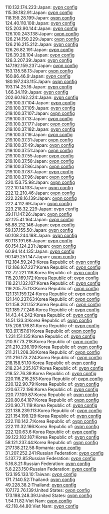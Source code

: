 110.132.174.223:Japan: [ovpn config](vpn/110_132_174_223.ovpn)  
115.38.182.91:Japan: [ovpn config](vpn/115_38_182_91.ovpn)  
118.159.28.199:Japan: [ovpn config](vpn/118_159_28_199.ovpn)  
124.40.110.108:Japan: [ovpn config](vpn/124_40_110_108.ovpn)  
125.203.90.144:Japan: [ovpn config](vpn/125_203_90_144.ovpn)  
126.100.243.138:Japan: [ovpn config](vpn/126_100_243_138.ovpn)  
126.214.150.229:Japan: [ovpn config](vpn/126_214_150_229.ovpn)  
126.216.215.212:Japan: [ovpn config](vpn/126_216_215_212.ovpn)  
126.26.82.191:Japan: [ovpn config](vpn/126_26_82_191.ovpn)  
126.39.28.104:Japan: [ovpn config](vpn/126_39_28_104.ovpn)  
126.3.207.39:Japan: [ovpn config](vpn/126_3_207_39.ovpn)  
147.192.159.237:Japan: [ovpn config](vpn/147_192_159_237.ovpn)  
153.135.58.13:Japan: [ovpn config](vpn/153_135_58_13.ovpn)  
160.86.46.9:Japan: [ovpn config](vpn/160_86_46_9.ovpn)  
180.197.243.115:Japan: [ovpn config](vpn/180_197_243_115.ovpn)  
193.114.25.16:Japan: [ovpn config](vpn/193_114_25_16.ovpn)  
1.66.34.119:Japan: [ovpn config](vpn/1_66_34_119.ovpn)  
202.60.162.224:Japan: [ovpn config](vpn/202_60_162_224.ovpn)  
219.100.37.104:Japan: [ovpn config](vpn/219_100_37_104.ovpn)  
219.100.37.105:Japan: [ovpn config](vpn/219_100_37_105.ovpn)  
219.100.37.107:Japan: [ovpn config](vpn/219_100_37_107.ovpn)  
219.100.37.13:Japan: [ovpn config](vpn/219_100_37_13.ovpn)  
219.100.37.177:Japan: [ovpn config](vpn/219_100_37_177.ovpn)  
219.100.37.182:Japan: [ovpn config](vpn/219_100_37_182.ovpn)  
219.100.37.19:Japan: [ovpn config](vpn/219_100_37_19.ovpn)  
219.100.37.31:Japan: [ovpn config](vpn/219_100_37_31.ovpn)  
219.100.37.49:Japan: [ovpn config](vpn/219_100_37_49.ovpn)  
219.100.37.51:Japan: [ovpn config](vpn/219_100_37_51.ovpn)  
219.100.37.55:Japan: [ovpn config](vpn/219_100_37_55.ovpn)  
219.100.37.58:Japan: [ovpn config](vpn/219_100_37_58.ovpn)  
219.100.37.86:Japan: [ovpn config](vpn/219_100_37_86.ovpn)  
219.100.37.87:Japan: [ovpn config](vpn/219_100_37_87.ovpn)  
219.100.37.96:Japan: [ovpn config](vpn/219_100_37_96.ovpn)  
220.153.75.98:Japan: [ovpn config](vpn/220_153_75_98.ovpn)  
222.10.14.133:Japan: [ovpn config](vpn/222_10_14_133.ovpn)  
222.12.210.46:Japan: [ovpn config](vpn/222_12_210_46.ovpn)  
222.228.16.139:Japan: [ovpn config](vpn/222_228_16_139.ovpn)  
222.4.112.69:Japan: [ovpn config](vpn/222_4_112_69.ovpn)  
223.218.32.229:Japan: [ovpn config](vpn/223_218_32_229.ovpn)  
39.111.147.26:Japan: [ovpn config](vpn/39_111_147_26.ovpn)  
42.125.41.164:Japan: [ovpn config](vpn/42_125_41_164.ovpn)  
58.88.212.146:Japan: [ovpn config](vpn/58_88_212_146.ovpn)  
59.137.155.50:Japan: [ovpn config](vpn/59_137_155_50.ovpn)  
60.108.244.188:Japan: [ovpn config](vpn/60_108_244_188.ovpn)  
60.113.191.66:Japan: [ovpn config](vpn/60_113_191_66.ovpn)  
60.154.124.231:Japan: [ovpn config](vpn/60_154_124_231.ovpn)  
60.94.144.135:Japan: [ovpn config](vpn/60_94_144_135.ovpn)  
90.149.251.147:Japan: [ovpn config](vpn/90_149_251_147.ovpn)  
112.184.59.243:Korea Republic of: [ovpn config](vpn/112_184_59_243.ovpn)  
112.186.167.227:Korea Republic of: [ovpn config](vpn/112_186_167_227.ovpn)  
112.72.221.118:Korea Republic of: [ovpn config](vpn/112_72_221_118.ovpn)  
115.20.169.172:Korea Republic of: [ovpn config](vpn/115_20_169_172.ovpn)  
118.221.132.107:Korea Republic of: [ovpn config](vpn/118_221_132_107.ovpn)  
119.205.75.113:Korea Republic of: [ovpn config](vpn/119_205_75_113.ovpn)  
121.131.159.124:Korea Republic of: [ovpn config](vpn/121_131_159_124.ovpn)  
121.140.237.63:Korea Republic of: [ovpn config](vpn/121_140_237_63.ovpn)  
121.158.201.152:Korea Republic of: [ovpn config](vpn/121_158_201_152.ovpn)  
121.189.77.248:Korea Republic of: [ovpn config](vpn/121_189_77_248.ovpn)  
14.43.44.242:Korea Republic of: [ovpn config](vpn/14_43_44_242.ovpn)  
14.51.133.3:Korea Republic of: [ovpn config](vpn/14_51_133_3.ovpn)  
175.208.176.81:Korea Republic of: [ovpn config](vpn/175_208_176_81.ovpn)  
183.97.157.61:Korea Republic of: [ovpn config](vpn/183_97_157_61.ovpn)  
1.231.151.135:Korea Republic of: [ovpn config](vpn/1_231_151_135.ovpn)  
210.97.73.218:Korea Republic of: [ovpn config](vpn/210_97_73_218.ovpn)  
211.210.236.199:Korea Republic of: [ovpn config](vpn/211_210_236_199.ovpn)  
211.211.208.38:Korea Republic of: [ovpn config](vpn/211_211_208_38.ovpn)  
211.216.173.224:Korea Republic of: [ovpn config](vpn/211_216_173_224.ovpn)  
218.158.51.10:Korea Republic of: [ovpn config](vpn/218_158_51_10.ovpn)  
218.234.235.167:Korea Republic of: [ovpn config](vpn/218_234_235_167.ovpn)  
218.52.76.39:Korea Republic of: [ovpn config](vpn/218_52_76_39.ovpn)  
220.116.216.253:Korea Republic of: [ovpn config](vpn/220_116_216_253.ovpn)  
220.122.90.79:Korea Republic of: [ovpn config](vpn/220_122_90_79.ovpn)  
220.67.72.196:Korea Republic of: [ovpn config](vpn/220_67_72_196.ovpn)  
220.77.109.87:Korea Republic of: [ovpn config](vpn/220_77_109_87.ovpn)  
220.80.64.187:Korea Republic of: [ovpn config](vpn/220_80_64_187.ovpn)  
220.90.71.119:Korea Republic of: [ovpn config](vpn/220_90_71_119.ovpn)  
221.138.239.113:Korea Republic of: [ovpn config](vpn/221_138_239_113.ovpn)  
221.154.199.129:Korea Republic of: [ovpn config](vpn/221_154_199_129.ovpn)  
222.110.142.7:Korea Republic of: [ovpn config](vpn/222_110_142_7.ovpn)  
222.111.32.166:Korea Republic of: [ovpn config](vpn/222_111_32_166.ovpn)  
222.120.63.6:Korea Republic of: [ovpn config](vpn/222_120_63_6.ovpn)  
39.122.182.187:Korea Republic of: [ovpn config](vpn/39_122_182_187.ovpn)  
58.121.237.44:Korea Republic of: [ovpn config](vpn/58_121_237_44.ovpn)  
217.138.212.58:Romania: [ovpn config](vpn/217_138_212_58.ovpn)  
31.207.252.241:Russian Federation: [ovpn config](vpn/31_207_252_241.ovpn)  
5.137.72.85:Russian Federation: [ovpn config](vpn/5_137_72_85.ovpn)  
5.16.8.21:Russian Federation: [ovpn config](vpn/5_16_8_21.ovpn)  
5.8.223.150:Russian Federation: [ovpn config](vpn/5_8_223_150.ovpn)  
123.195.133.10:Taiwan: [ovpn config](vpn/123_195_133_10.ovpn)  
171.7.140.52:Thailand: [ovpn config](vpn/171_7_140_52.ovpn)  
49.228.38.2:Thailand: [ovpn config](vpn/49_228_38_2.ovpn)  
107.172.76.139:United States: [ovpn config](vpn/107_172_76_139.ovpn)  
173.198.248.39:United States: [ovpn config](vpn/173_198_248_39.ovpn)  
1.54.11.82:Viet Nam: [ovpn config](vpn/1_54_11_82.ovpn)  
42.118.44.80:Viet Nam: [ovpn config](vpn/42_118_44_80.ovpn)  
